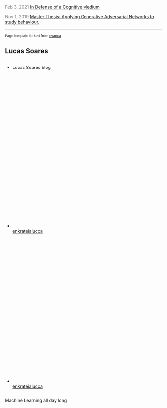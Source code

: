 


<span style="color: gray"> Feb 3, 2021 </span> 
[In Defense of a Cognitive Medium](https://towardsdatascience.com/in-defense-of-a-cognitive-medium-9d6f91336625)

<span style="color: gray"> Nov 1, 2019 </span> 
[Master Thesis: Applying Generative Adversarial Networks to study behaviour.](/pdf/Thesis_final_Version.pdf)

---

<p style="font-size:11px">Page template forked from <a href="https://github.com/evanca/quick-portfolio">evanca</a></p>
<!-- Remove above link if you don't want to attibute -->

<footer class="site-footer">

  <div class="wrap">

<h2 class="footer-heading">Lucas Soares</h2>

<div class="footer-col-1 column">
    <ul>
    <li>Lucas Soares blog</li>
    <!-- <li><a href="mailto:"></a></li> -->
    </ul>
</div>

<div class="footer-col-2 column">
    <ul>
    <li>
        <a href="https://github.com/EnkrateiaLucca">
        <span class="icon github">
            <svg version="1.1" class="github-icon-svg" xmlns="http://www.w3.org/2000/svg" xmlns:xlink="http://www.w3.org/1999/xlink" x="0px" y="0px"viewBox="0 0 16 16" enable-background="new 0 0 16 16" xml:space="preserve"></svg>
        </span>
        <span class="username">enkrateialucca</span>
        </a>
    </li>
    <li>
        <a href="https://twitter.com/LucasEnkrateia">
        <span class="icon twitter">
            <svg version="1.1" class="twitter-icon-svg" xmlns="http://www.w3.org/2000/svg" xmlns:xlink="http://www.w3.org/1999/xlink" x="0px" y="0px"
                viewBox="0 0 16 16" enable-background="new 0 0 16 16" xml:space="preserve"> </svg>
        </span>
        <span class="username">enkrateialucca</span>
        </a>
    </li>
    </ul>
</div>

<div class="footer-col-3 column">
    <p class="text">Machine Learning all day long</p>
</div>

  </div>

</footer>
